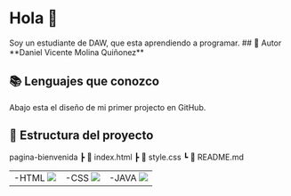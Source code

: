 # Hola 🚀
<tr>
Soy un estudiante de DAW, que esta aprendiendo a programar.
## 👤 Autor
<tr>
**Daniel Vicente Molina Quiñonez**
  
## 📚 Lenguajes que conozco
<tr>
<table style="width:75%">
<tr>
<td>
-HTML <img src="http://i3.ytimg.com/vi/Kp4Mvapo5kc/maxresdefault.jpg">
</td>
<td>
-CSS <img src="http://i3.ytimg.com/vi/3UCZltG8iCY/maxresdefault.jpg">
</td>
<td>
-JAVA <img src="http://i3.ytimg.com/vi/3GymExBkKjE/maxresdefault.jpg">
</td>
</tr>


Abajo esta el diseño de mi primer projecto en GitHub.
  
## 📁 Estructura del proyecto
pagina-bienvenida
┣ 📄 index.html
┣ 📄 style.css
┗ 📄 README.md
